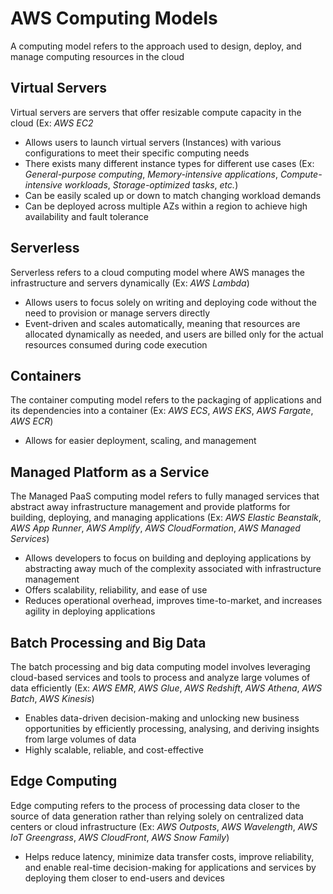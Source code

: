 # AWS Computing Models

A computing model refers to the approach used to design, deploy, and manage computing resources in the cloud

## Virtual Servers

Virtual servers are servers that offer resizable compute capacity in the cloud (Ex: *AWS EC2*

* Allows users to launch virtual servers (Instances) with various configurations to meet their specific computing needs
* There exists many different instance types for different use cases (Ex: *General-purpose computing*, *Memory-intensive applications*, *Compute-intensive workloads*, *Storage-optimized tasks*, *etc.*)
* Can be easily scaled up or down to match changing workload demands
* Can be deployed across multiple AZs within a region to achieve high availability and fault tolerance

## Serverless

Serverless refers to a cloud computing model where AWS manages the infrastructure and servers dynamically (Ex: *AWS Lambda*)

* Allows users to focus solely on writing and deploying code without the need to provision or manage servers directly
* Event-driven and scales automatically, meaning that resources are allocated dynamically as needed, and users are billed only for the actual resources consumed during code execution

## Containers

The container computing model refers to the packaging of applications and its dependencies into a container (Ex: *AWS ECS*, *AWS EKS*, *AWS Fargate*, *AWS ECR*)

* Allows for easier deployment, scaling, and management

## Managed Platform as a Service

The Managed PaaS computing model refers to fully managed services that abstract away infrastructure management and provide platforms for building, deploying, and managing applications (Ex: *AWS Elastic Beanstalk*, *AWS App Runner*, *AWS Amplify*, *AWS CloudFormation*, *AWS Managed Services*)

* Allows developers to focus on building and deploying applications by abstracting away much of the complexity associated with infrastructure management
* Offers scalability, reliability, and ease of use
* Reduces operational overhead, improves time-to-market, and increases agility in deploying applications

## Batch Processing and Big Data

The batch processing and big data computing model involves leveraging cloud-based services and tools to process and analyze large volumes of data efficiently (Ex: *AWS EMR*, *AWS Glue*, *AWS Redshift*, *AWS Athena*, *AWS Batch*, *AWS Kinesis*)

* Enables data-driven decision-making and unlocking new business opportunities by efficiently processing, analysing, and deriving insights from large volumes of data
* Highly scalable, reliable, and cost-effective

## Edge Computing 

Edge computing refers to the process of processing data closer to the source of data generation rather than relying solely on centralized data centers or cloud infrastructure (Ex: *AWS Outposts*, *AWS Wavelength*, *AWS IoT Greengrass*, *AWS CloudFront*, *AWS Snow Family*)

* Helps reduce latency, minimize data transfer costs, improve reliability, and enable real-time decision-making for applications and services by deploying them closer to end-users and devices

